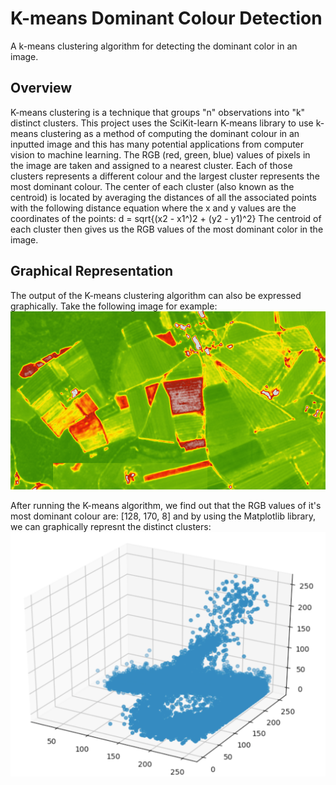# K-means Dominant Colour Detection
A k-means clustering algorithm for detecting the dominant color in an image.


## Overview
K-means clustering is a technique that groups "n" observations into "k" distinct clusters. This project uses the SciKit-learn K-means library to use k-means clustering as a method of computing the dominant colour in an inputted image and this has many potential applications from computer vision to machine learning. The RGB (red, green, blue) values of pixels in the image are taken and assigned to a nearest cluster. Each of those clusters represents a different colour and the largest cluster represents the most dominant colour. The center of each cluster (also known as the centroid) is located by averaging the distances of all the associated points with the following distance equation where the x and y  values are the coordinates of the points: d = sqrt{(x2 - x1^)2 + (y2 - y1)^2}
The centroid of each cluster then gives us the RGB values of the most dominant color in the image. 
 
 ## Graphical Representation
 The output of the K-means clustering algorithm can also be expressed graphically. Take the following image for example:
 ![Example Kmeans Image](https://github.com/Gurik-M/Kmeans-Dominant-Colour-Detection/blob/master/Images/example_kmeans_image.png)

After running the K-means algorithm, we find out that the RGB values of it's most dominant colour are: [128, 170, 8] and by using the Matplotlib library, we can graphically represnt the distinct clusters:
![Example Kmeans Image](https://github.com/Gurik-M/Kmeans-Dominant-Colour-Detection/blob/master/Images/example_kmeans_graph.png)

